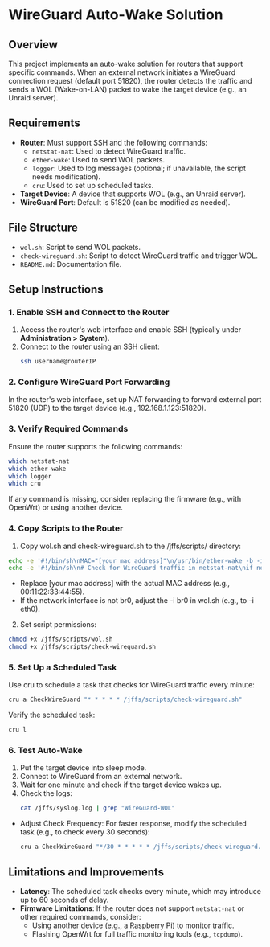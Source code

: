 # WireGuard Auto-Wake Solution

## Overview
This project implements an auto-wake solution for routers that support specific commands. When an external network initiates a WireGuard connection request (default port 51820), the router detects the traffic and sends a WOL (Wake-on-LAN) packet to wake the target device (e.g., an Unraid server).

## Requirements
- **Router**: Must support SSH and the following commands:
  - `netstat-nat`: Used to detect WireGuard traffic.
  - `ether-wake`: Used to send WOL packets.
  - `logger`: Used to log messages (optional; if unavailable, the script needs modification).
  - `cru`: Used to set up scheduled tasks.
- **Target Device**: A device that supports WOL (e.g., an Unraid server).
- **WireGuard Port**: Default is 51820 (can be modified as needed).

## File Structure
- `wol.sh`: Script to send WOL packets.
- `check-wireguard.sh`: Script to detect WireGuard traffic and trigger WOL.
- `README.md`: Documentation file.

## Setup Instructions

### 1. Enable SSH and Connect to the Router
1. Access the router's web interface and enable SSH (typically under **Administration > System**).
2. Connect to the router using an SSH client:
    ```sh
    ssh username@routerIP

### 2. Configure WireGuard Port Forwarding
In the router's web interface, set up NAT forwarding to forward external port 51820 (UDP) to the target device (e.g., 192.168.1.123:51820).

### 3. Verify Required Commands
Ensure the router supports the following commands:
```sh
which netstat-nat
which ether-wake
which logger
which cru
```
If any command is missing, consider replacing the firmware (e.g., with OpenWrt) or using another device.

### 4. Copy Scripts to the Router
1. Copy wol.sh and check-wireguard.sh to the /jffs/scripts/ directory:
  ```sh
  echo -e '#!/bin/sh\nMAC="[your mac address]"\n/usr/bin/ether-wake -b -i br0 $MAC' > /jffs/scripts/wol.sh
  echo -e '#!/bin/sh\n# Check for WireGuard traffic in netstat-nat\nif netstat-nat | grep -q "51820"; then\n    /jffs/scripts/wol.sh\n    logger -t "WireGuard-WOL" "Traffic detected, sending WOL packet"\nfi' > /jffs/scripts/check-wireguard.sh
  ```
- Replace [your mac address] with the actual MAC address (e.g., 00:11:22:33:44:55).
- If the network interface is not br0, adjust the -i br0 in wol.sh (e.g., to -i eth0).
2. Set script permissions:
  ```sh
  chmod +x /jffs/scripts/wol.sh
  chmod +x /jffs/scripts/check-wireguard.sh
  ```

### 5. Set Up a Scheduled Task
Use cru to schedule a task that checks for WireGuard traffic every minute:
```sh
cru a CheckWireGuard "* * * * * /jffs/scripts/check-wireguard.sh"
```
Verify the scheduled task:
```sh
cru l
```

### 6. Test Auto-Wake
1. Put the target device into sleep mode.
2. Connect to WireGuard from an external network.
3. Wait for one minute and check if the target device wakes up.
4. Check the logs:
   ```sh
   cat /jffs/syslog.log | grep "WireGuard-WOL"
   ``` 
- Adjust Check Frequency: For faster response, modify the scheduled task (e.g., to check every 30 seconds):
  ```sh
  cru a CheckWireGuard "*/30 * * * * * /jffs/scripts/check-wireguard.sh"
  ```

## Limitations and Improvements
- **Latency**: The scheduled task checks every minute, which may introduce up to 60 seconds of delay.
- **Firmware Limitations**: If the router does not support `netstat-nat` or other required commands, consider:
  - Using another device (e.g., a Raspberry Pi) to monitor traffic.
  - Flashing OpenWrt for full traffic monitoring tools (e.g., `tcpdump`).